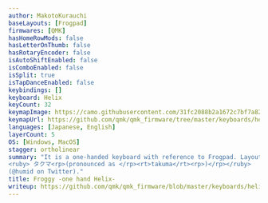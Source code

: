 ```yaml
---
author: MakotoKurauchi
baseLayouts: [Frogpad]
firmwares: [QMK]
hasHomeRowMods: false
hasLetterOnThumb: false
hasRotaryEncoder: false
isAutoShiftEnabled: false
isComboEnabled: false
isSplit: true
isTapDanceEnabled: false
keybindings: []
keyboard: Helix
keyCount: 32
keymapImage: https://camo.githubusercontent.com/31fc2088b2a1672c7bf7a822a0b5ce139ef23484011463214de93d667bad5804/68747470733a2f2f692e696d6775722e636f6d2f533144773358572e6a7067
keymapUrl: https://github.com/qmk/qmk_firmware/tree/master/keyboards/helix/rev2/keymaps/froggy
languages: [Japanese, English]
layerCount: 5
OS: [Windows, MacOS]
stagger: ortholinear
summary: "It is a one-handed keyboard with reference to Frogpad. Layout Designed by 
<ruby> タクマ<rp>(pronounced as </rp><rt>takuma</rt><rp>)</rp></ruby>
(@humid on Twitter)."
title: Froggy -one hand Helix-
writeup: https://github.com/qmk/qmk_firmware/blob/master/keyboards/helix/rev2/keymaps/froggy/readme.md
---
```

